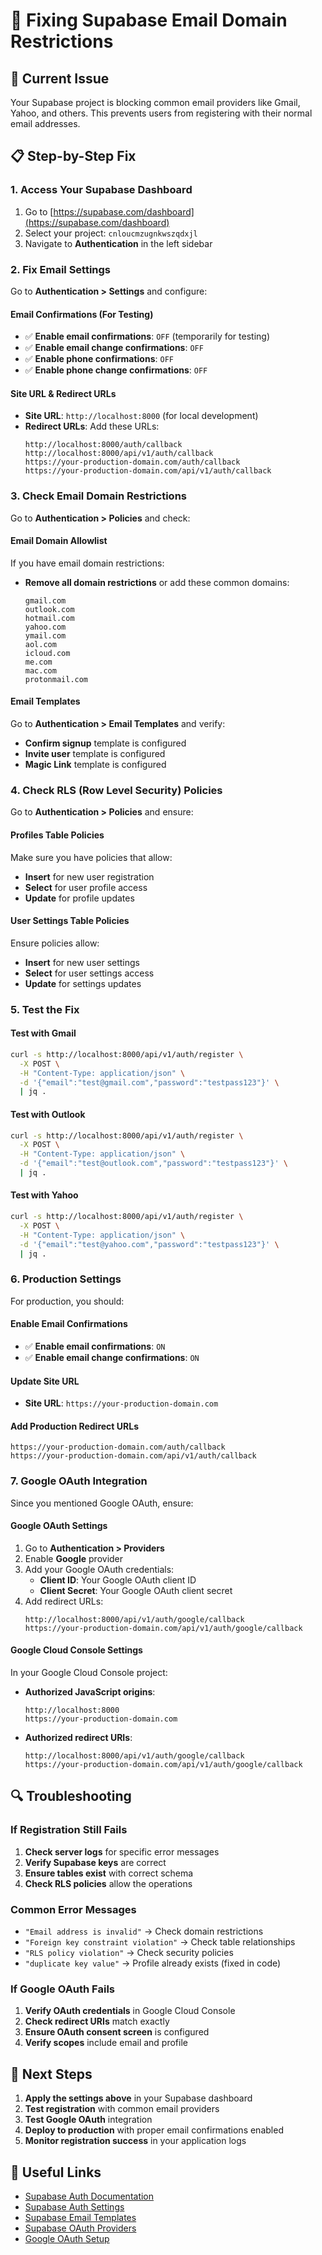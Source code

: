 # 🔧 Fixing Supabase Email Domain Restrictions

## 🚨 **Current Issue**
Your Supabase project is blocking common email providers like Gmail, Yahoo, and others. This prevents users from registering with their normal email addresses.

## 📋 **Step-by-Step Fix**

### **1. Access Your Supabase Dashboard**
1. Go to [https://supabase.com/dashboard](https://supabase.com/dashboard)
2. Select your project: `cnloucmzugnkwszqdxjl`
3. Navigate to **Authentication** in the left sidebar

### **2. Fix Email Settings**
Go to **Authentication > Settings** and configure:

#### **Email Confirmations (For Testing)**
- ✅ **Enable email confirmations**: `OFF` (temporarily for testing)
- ✅ **Enable email change confirmations**: `OFF`
- ✅ **Enable phone confirmations**: `OFF`
- ✅ **Enable phone change confirmations**: `OFF`

#### **Site URL & Redirect URLs**
- **Site URL**: `http://localhost:8000` (for local development)
- **Redirect URLs**: Add these URLs:
  ```
  http://localhost:8000/auth/callback
  http://localhost:8000/api/v1/auth/callback
  https://your-production-domain.com/auth/callback
  https://your-production-domain.com/api/v1/auth/callback
  ```

### **3. Check Email Domain Restrictions**
Go to **Authentication > Policies** and check:

#### **Email Domain Allowlist**
If you have email domain restrictions:
- **Remove all domain restrictions** or add these common domains:
  ```
  gmail.com
  outlook.com
  hotmail.com
  yahoo.com
  ymail.com
  aol.com
  icloud.com
  me.com
  mac.com
  protonmail.com
  ```

#### **Email Templates**
Go to **Authentication > Email Templates** and verify:
- **Confirm signup** template is configured
- **Invite user** template is configured
- **Magic Link** template is configured

### **4. Check RLS (Row Level Security) Policies**
Go to **Authentication > Policies** and ensure:

#### **Profiles Table Policies**
Make sure you have policies that allow:
- **Insert** for new user registration
- **Select** for user profile access
- **Update** for profile updates

#### **User Settings Table Policies**
Ensure policies allow:
- **Insert** for new user settings
- **Select** for user settings access
- **Update** for settings updates

### **5. Test the Fix**

#### **Test with Gmail**
```bash
curl -s http://localhost:8000/api/v1/auth/register \
  -X POST \
  -H "Content-Type: application/json" \
  -d '{"email":"test@gmail.com","password":"testpass123"}' \
  | jq .
```

#### **Test with Outlook**
```bash
curl -s http://localhost:8000/api/v1/auth/register \
  -X POST \
  -H "Content-Type: application/json" \
  -d '{"email":"test@outlook.com","password":"testpass123"}' \
  | jq .
```

#### **Test with Yahoo**
```bash
curl -s http://localhost:8000/api/v1/auth/register \
  -X POST \
  -H "Content-Type: application/json" \
  -d '{"email":"test@yahoo.com","password":"testpass123"}' \
  | jq .
```

### **6. Production Settings**

For production, you should:

#### **Enable Email Confirmations**
- ✅ **Enable email confirmations**: `ON`
- ✅ **Enable email change confirmations**: `ON`

#### **Update Site URL**
- **Site URL**: `https://your-production-domain.com`

#### **Add Production Redirect URLs**
```
https://your-production-domain.com/auth/callback
https://your-production-domain.com/api/v1/auth/callback
```

### **7. Google OAuth Integration**

Since you mentioned Google OAuth, ensure:

#### **Google OAuth Settings**
1. Go to **Authentication > Providers**
2. Enable **Google** provider
3. Add your Google OAuth credentials:
   - **Client ID**: Your Google OAuth client ID
   - **Client Secret**: Your Google OAuth client secret
4. Add redirect URLs:
   ```
   http://localhost:8000/api/v1/auth/google/callback
   https://your-production-domain.com/api/v1/auth/google/callback
   ```

#### **Google Cloud Console Settings**
In your Google Cloud Console project:
- **Authorized JavaScript origins**:
  ```
  http://localhost:8000
  https://your-production-domain.com
  ```
- **Authorized redirect URIs**:
  ```
  http://localhost:8000/api/v1/auth/google/callback
  https://your-production-domain.com/api/v1/auth/google/callback
  ```

## 🔍 **Troubleshooting**

### **If Registration Still Fails**
1. **Check server logs** for specific error messages
2. **Verify Supabase keys** are correct
3. **Ensure tables exist** with correct schema
4. **Check RLS policies** allow the operations

### **Common Error Messages**
- `"Email address is invalid"` → Check domain restrictions
- `"Foreign key constraint violation"` → Check table relationships
- `"RLS policy violation"` → Check security policies
- `"duplicate key value"` → Profile already exists (fixed in code)

### **If Google OAuth Fails**
1. **Verify OAuth credentials** in Google Cloud Console
2. **Check redirect URIs** match exactly
3. **Ensure OAuth consent screen** is configured
4. **Verify scopes** include email and profile

## 📝 **Next Steps**

1. **Apply the settings above** in your Supabase dashboard
2. **Test registration** with common email providers
3. **Test Google OAuth** integration
4. **Deploy to production** with proper email confirmations enabled
5. **Monitor registration success** in your application logs

## 🔗 **Useful Links**

- [Supabase Auth Documentation](https://supabase.com/docs/guides/auth)
- [Supabase Auth Settings](https://supabase.com/docs/guides/auth/auth-settings)
- [Supabase Email Templates](https://supabase.com/docs/guides/auth/auth-email-templates)
- [Supabase OAuth Providers](https://supabase.com/docs/guides/auth/auth-oauth)
- [Google OAuth Setup](https://developers.google.com/identity/protocols/oauth2)
